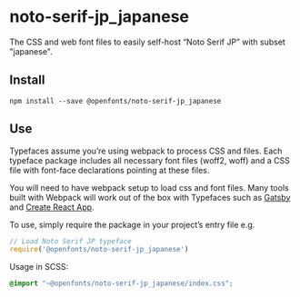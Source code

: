 
# noto-serif-jp_japanese

The CSS and web font files to easily self-host “Noto Serif JP” with subset "japanese".

## Install

`npm install --save @openfonts/noto-serif-jp_japanese`

## Use

Typefaces assume you’re using webpack to process CSS and files. Each typeface
package includes all necessary font files (woff2, woff) and a CSS file with
font-face declarations pointing at these files.

You will need to have webpack setup to load css and font files. Many tools built
with Webpack will work out of the box with Typefaces such as [Gatsby](https://github.com/gatsbyjs/gatsby)
and [Create React App](https://github.com/facebookincubator/create-react-app).

To use, simply require the package in your project’s entry file e.g.

```javascript
// Load Noto Serif JP typeface
require('@openfonts/noto-serif-jp_japanese')
```

Usage in SCSS:
```scss
@import "~@openfonts/noto-serif-jp_japanese/index.css";
```
